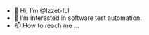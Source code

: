 - 👋 Hi, I’m @Izzet-ILI
- 👀 I’m interested in software test automation.
- 📫 How to reach me ...
<!---
Izzet-ILI/Izzet-ILI is a ✨ special ✨ repository because its `README.md` (this file) appears on your GitHub profile.
You can click the Preview link to take a look at your changes.
--->
